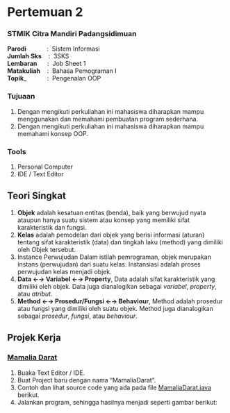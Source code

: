 # Pertemuan 2

### STMIK Citra Mandiri Padangsidimuan

**Parodi**&nbsp;&nbsp;&nbsp;&nbsp;&nbsp;&nbsp;&nbsp;&nbsp;&nbsp;&nbsp;&nbsp;&nbsp;:&nbsp;&nbsp;Sistem Informasi <br>
**Jumlah Sks**&nbsp;&nbsp;&nbsp;&nbsp;:&nbsp;&nbsp;3SKS <br>
**Lembaran**&nbsp;&nbsp;&nbsp;&nbsp;&nbsp;&nbsp;:&nbsp;&nbsp;Job Sheet 1 <br>
**Matakuliah**&nbsp;&nbsp;&nbsp;&nbsp;:&nbsp;&nbsp;Bahasa Pemograman I <br>
**Topik_**&nbsp;&nbsp;&nbsp;&nbsp;&nbsp;&nbsp;&nbsp;&nbsp;&nbsp;&nbsp;&nbsp;&nbsp;:&nbsp;&nbsp;Pengenalan OOP

### Tujuaan

1. Dengan mengikuti perkuliahan ini mahasiswa diharapkan mampu menggunakan dan memahami pembuatan program sederhana.
2. Dengan mengikuti perkuliahan ini mahasiswa diharapkan mampu memahami konsep OOP.

### Tools

1. Personal Computer
2. IDE / Text Editor 

## Teori Singkat

1. **Objek** adalah kesatuan entitas (benda), baik yang berwujud nyata ataupun hanya suatu sistem atau konsep yang memiliki sifat karakteristik dan fungsi.
2. **Kelas** adalah pemodelan dari objek yang berisi informasi (aturan) tentang sifat karakteristik (data) dan tingkah laku (method) yang dimiliki oleh Objek tersebut.
3. Instance Perwujudan
Dalam istilah pemrograman, objek merupakan instans (perwujudan) dari suatu kelas. Instansiasi adalah proses perwujudan kelas menjadi objek.
4. **Data &larr;&rarr; Variabel &larr;&rarr; Property**, Data adalah sifat karakteristik yang dimiliki oleh objek. Data juga dianalogikan sebagai *variabel*, *property*, atau *atribut*.
5. **Method &larr;&rarr; Prosedur/Fungsi &larr;&rarr; Behaviour**, Method adalah prosedur atau fungsi yang dimiliki oleh suatu objek. Method juga dianalogikan sebagai *prosedur*, *fungsi*, atau *behaviour*.

## Projek Kerja

<h3><u>Mamalia Darat</u></h3>

1. Buaka Text Editor / IDE.
2. Buat Project baru dengan nama “MamaliaDarat”.
3. Contoh dan lihat source code yang ada pada file [MamaliaDarat.java](https://www.petanikode.com/ "Pergi ke petanikode.com") berikut.
4. Jalankan program, sehingga hasilnya menjadi seperti gambar berikut:


